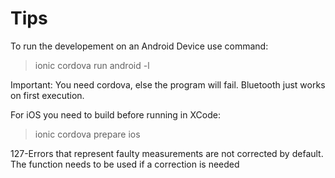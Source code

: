 # Tips

To run the developement on an Android Device use command:

> ionic cordova run android -l

Important: You need cordova, else the program will fail. Bluetooth just works on first execution.


For iOS you need to build before running in XCode:

> ionic cordova prepare ios

127-Errors that represent faulty measurements are not corrected by default. The function needs to be used if a correction is needed
